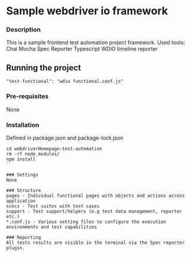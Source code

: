 # Sample webdriver io framework

### Description
This is a sample frontend test automation project framework.
Used tools:
    Chai
    Mocha
    Spec Reporter
    Typescript
    WDIO timeline reporter


## Running the project
    "test-functional": "wdio functional.conf.js"

### Pre-requisites
None

### Installation
Defined in package.json and package-lock.json
```
cd webdriverHomepage-test-automation
rm -rf node_modules/
npm install
``

### Settings
None

### Structure
pages - Individual functional pages with objects and actions across application
scecs - Test suites with test cases
support - Test support/helpers (e.g test data management, reporter etc.)
*.conf.js - Various setting files to configure the execution environments and test capabilities

### Reporting
All tests results are visible in the terminal via the Spec reporter plugin.